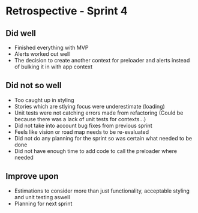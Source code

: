 # Retrospective - Sprint 4

## Did well
- Finished everything with MVP
- Alerts worked out well
- The decision to create another context for preloader and alerts instead of bulking it in with app context

## Did not so well
- Too caught up in styling
- Stories which are stlying focus were underestimate (loading)
- Unit tests were not catching errors made from refactoring (Could be because there was a lack of unit tests for contexts...)
- Did not take into account bug fixes from previous sprint 
- Feels like vision or road map needs to be re-evaluated
- Did not do any planning for the sprint so was certain what needed to be done
- Did not have enough time to add code to call the preloader where needed

## Improve upon
- Estimations to consider more than just functionality, acceptable styling and unit testing aswell 
- Planning for next sprint